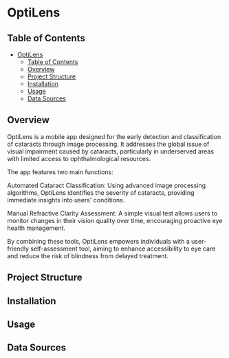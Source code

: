 # OptiLens

## Table of Contents
- [OptiLens](#optilens)
  - [Table of Contents](#table-of-contents)
  - [Overview](#overview)
  - [Project Structure](#project-structure)
  - [Installation](#installation)
  - [Usage](#usage)
  - [Data Sources](#data-sources)

## Overview
OptiLens is a mobile app designed for the early detection and classification of cataracts through image processing. It addresses the global issue of visual impairment caused by cataracts, particularly in underserved areas with limited access to ophthalmological resources.

The app features two main functions:

Automated Cataract Classification: Using advanced image processing algorithms, OptiLens identifies the severity of cataracts, providing immediate insights into users' conditions.

Manual Refractive Clarity Assessment: A simple visual test allows users to monitor changes in their vision quality over time, encouraging proactive eye health management.

By combining these tools, OptiLens empowers individuals with a user-friendly self-assessment tool, aiming to enhance accessibility to eye care and reduce the risk of blindness from delayed treatment.

## Project Structure


## Installation


## Usage


## Data Sources

